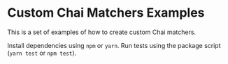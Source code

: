 # Custom Chai Matchers Examples

This is a set of examples of how to create custom Chai matchers.

Install dependencies using `npm` or `yarn`. Run tests using the package script
(`yarn test` or `npm test`).
